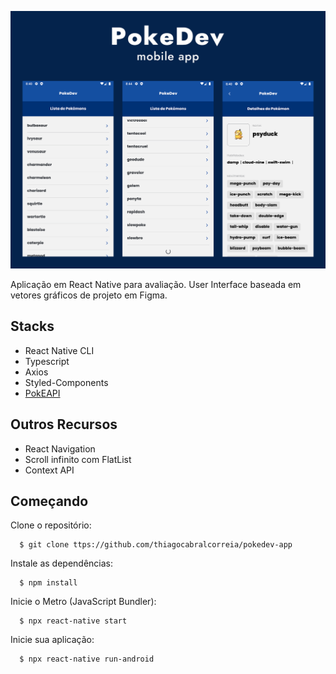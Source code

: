 
![App Screenshot](.github/cover.png)

Aplicação em React Native para avaliação. User Interface baseada em vetores gráficos de projeto em Figma.

## Stacks

-   React Native CLI
-   Typescript
-   Axios
-   Styled-Components
-   [PokEAPI](https://pokeapi.co/)

## Outros Recursos

-   React Navigation
-   Scroll infinito com FlatList
-   Context API

## Começando

Clone o repositório:

```
  $ git clone ttps://github.com/thiagocabralcorreia/pokedev-app
```

Instale as dependências:

```
  $ npm install
```
Inicie o Metro (JavaScript Bundler):

```
  $ npx react-native start
```

Inicie sua aplicação:

```
  $ npx react-native run-android
```
